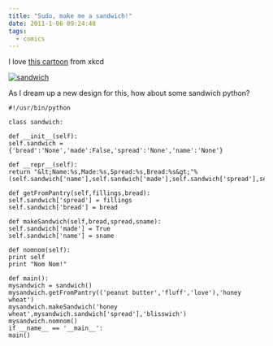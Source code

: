 ```yaml
---
title: "Sudo, make me a sandwich!"
date: 2011-1-06 09:24:48
tags:
  - comics
---
```



I love [this cartoon](http://xkcd.com/149/) from xkcd

[![](http://www.vsoch.com/blog/wp-content/uploads/2011/01/sandwich.png "sandwich")](http://www.vsoch.com/blog/wp-content/uploads/2011/01/sandwich.png)

As I dream up a new design for this, how about some sandwich python?

```
#!/usr/bin/python

class sandwich:

def __init__(self):
self.sandwich ={'bread':'None','made':False,'spread':'None','name':'None'}

def __repr__(self):
return "&lt;Name:%s,Made:%s,Spread:%s,Bread:%s&gt;"%(self.sandwich['name'],self.sandwich['made'],self.sandwich['spread'],self.sandwich['bread'])

def getFromPantry(self,fillings,bread):
self.sandwich['spread'] = fillings
self.sandwich['bread'] = bread

def makeSandwich(self,bread,spread,sname):
self.sandwich['made'] = True
self.sandwich['name'] = sname

def nomnom(self):
print self
print "Nom Nom!"

def main():
mysandwich = sandwich()
mysandwich.getFromPantry(('peanut butter','fluff','love'),'honey wheat')
mysandwich.makeSandwich('honey wheat',mysandwich.sandwich['spread'],'blisswich')
mysandwich.nomnom()
if __name__ == '__main__':
main()
```
